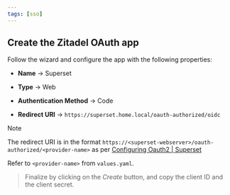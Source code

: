 ```yaml
---
tags: [sso]
---
```


## Create the Zitadel OAuth app

Follow the wizard and configure the app with the following properties:

- **Name** -> Superset

- **Type** -> Web

- **Authentication Method** -> Code

- **Redirect URI** -> `https://superset.home.local/oauth-authorized/oidc`

> [!note] 
> The redirect URI is in the format `https://<superset-webserver>/oauth-authorized/<provider-name>` as per [Configuring Oauth2 | Superset](https://superset.apache.org/docs/configuration/configuring-superset/#custom-oauth2-configuration)
> 
> Refer to `<provider-name>` from `values.yaml`.

> Finalize by clicking on the _Create_ button, and copy the client ID and the client secret.
